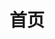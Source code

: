 ---
title: 首页
home: true
heroImage: /images/hero.png
heroText: WeiXiTianLi
tagline: 维系天理
actions:
  - text: Github
    link: https://github.com/WeiXiTianLi
    type: primary
  - text: Gitee
    link: https://gitee.com/Yu_Sui_Xian
    type: secondary
features:
  - title: TianLi_Map
    details: 原神自动地图
  - title: YuanShen_TrackFish
    details: 基于32鼠标的自动钓鱼程序
  - title: YuanShen_PopupMove
    details: 无边框原神窗口的移动工具
footer: Made by GengGode
---
